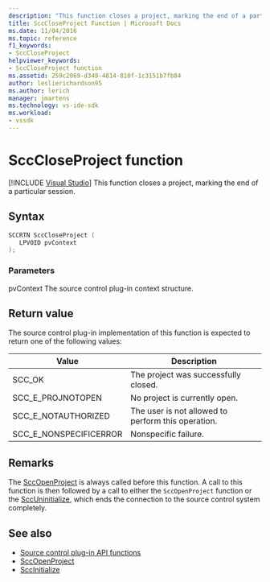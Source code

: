 ```yaml
---
description: "This function closes a project, marking the end of a particular session."
title: SccCloseProject Function | Microsoft Docs
ms.date: 11/04/2016
ms.topic: reference
f1_keywords:
- SccCloseProject
helpviewer_keywords:
- SccCloseProject function
ms.assetid: 259c2069-d349-4814-810f-1c3151b7fb84
author: leslierichardson95
ms.author: lerich
manager: jmartens
ms.technology: vs-ide-sdk
ms.workload:
- vssdk
---
```

# SccCloseProject function

 [!INCLUDE [Visual Studio](~/includes/applies-to-version/vs-windows-only.md)]
This function closes a project, marking the end of a particular session.

## Syntax

```cpp
SCCRTN SccCloseProject (
   LPVOID pvContext
);
```

### Parameters
 pvContext
 The source control plug-in context structure.

## Return value
 The source control plug-in implementation of this function is expected to return one of the following values:

|Value|Description|
|-----------|-----------------|
|SCC_OK|The project was successfully closed.|
|SCC_E_PROJNOTOPEN|No project is currently open.|
|SCC_E_NOTAUTHORIZED|The user is not allowed to perform this operation.|
|SCC_E_NONSPECIFICERROR|Nonspecific failure.|

## Remarks
 The [SccOpenProject](../extensibility/sccopenproject-function.md) is always called before this function. A call to this function is then followed by a call to either the `SccOpenProject` function or the [SccUninitialize](../extensibility/sccuninitialize-function.md), which ends the connection to the source control system completely.

## See also
- [Source control plug-in API functions](../extensibility/source-control-plug-in-api-functions.md)
- [SccOpenProject](../extensibility/sccopenproject-function.md)
- [SccInitialize](../extensibility/sccinitialize-function.md)
